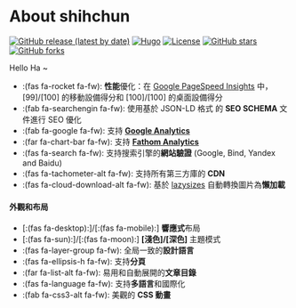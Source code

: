 # About shihchun



[![GitHub release (latest by date)](https://img.shields.io/github/v/release/dillonzq/LoveIt?style=flat-square)](https://github.com/dillonzq/LoveIt/releases)
[![Hugo](https://img.shields.io/badge/Hugo-%5E0.62.0-ff4088?style=flat-square&logo=hugo)](https://gohugo.io/)
[![License](https://img.shields.io/github/license/dillonzq/LoveIt?style=flat-square)](https://github.com/dillonzq/LoveIt/blob/master/LICENSE)
[![GitHub stars](https://img.shields.io/github/stars/dillonzq/LoveIt?style=social)](https://github.com/dillonzq/LoveIt)
[![GitHub forks](https://img.shields.io/github/forks/dillonzq/LoveIt?style=social)](https://github.com/dillonzq/LoveIt/fork)

Hello Ha ~

* :(fas fa-rocket fa-fw): **性能**優化：在 [Google PageSpeed Insights](https://developers.google.com/speed/pagespeed/insights) 中， [99]/[100] 的移動設備得分和 [100]/[100] 的桌面設備得分
* :(fab fa-searchengin fa-fw): 使用基於 JSON-LD 格式 的 **SEO SCHEMA** 文件進行 SEO 優化
* :(fab fa-google fa-fw): 支持 **[Google Analytics](https://analytics.google.com/analytics)**
* :(far fa-chart-bar fa-fw): 支持 **[Fathom Analytics](https://usefathom.com/)**
* :(fas fa-search fa-fw): 支持搜索引擎的**網站驗證** (Google, Bind, Yandex and Baidu)
* :(fas fa-tachometer-alt fa-fw): 支持所有第三方庫的 **CDN**
* :(fas fa-cloud-download-alt fa-fw): 基於 [lazysizes](https://github.com/aFarkas/lazysizes) 自動轉換圖片為**懶加載**

#### 外觀和布局

* [:(fas fa-desktop):]/[:(fas fa-mobile):] **響應式**布局
* [:(fas fa-sun):]/[:(fas fa-moon):] **[淺色]/[深色]** 主題模式
* :(fas fa-layer-group fa-fw): 全局一致的**設計語言**
* :(fas fa-ellipsis-h fa-fw): 支持**分頁**
* :(far fa-list-alt fa-fw): 易用和自動展開的**文章目錄**
* :(fas fa-language fa-fw): 支持**多語言**和國際化
* :(fab fa-css3-alt fa-fw): 美觀的 **CSS 動畫**

